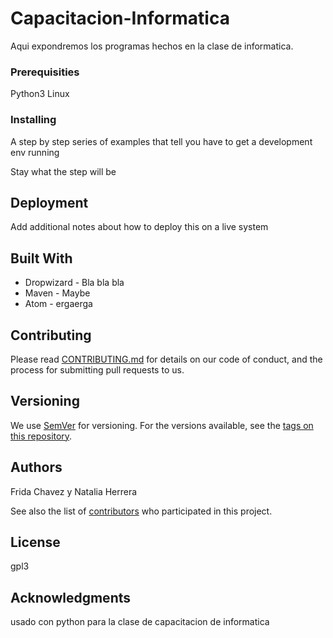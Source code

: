 # Capacitacion-Informatica
Aqui expondremos los programas hechos en la clase de informatica.


### Prerequisities

Python3
Linux


### Installing

A step by step series of examples that tell you have to get a development env running

Stay what the step will be


## Deployment

Add additional notes about how to deploy this on a live system

## Built With

* Dropwizard - Bla bla bla
* Maven - Maybe
* Atom - ergaerga

## Contributing

Please read [CONTRIBUTING.md](CONTRIBUTING.md) for details on our code of conduct, and the process for submitting pull requests to us.

## Versioning

We use [SemVer](http://semver.org/) for versioning. For the versions available, see the [tags on this repository](https://github.com/your/project/tags). 

## Authors

Frida Chavez y Natalia Herrera

See also the list of [contributors](https://github.com/your/project/contributors) who participated in this project.

## License

gpl3

## Acknowledgments
usado con python para la clase de capacitacion de informatica
